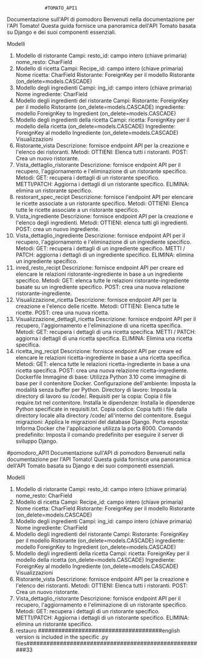                   #TOMATO_API1
Documentazione sull'API di pomodoro
Benvenuti nella documentazione per l'API Tomato! Questa guida fornisce una panoramica dell'API Tomato basata su Django e dei suoi componenti essenziali.

Modelli
1. Modello di ristorante
Campi:
resto_id: campo intero (chiave primaria)
nome_resto: CharField
2. Modello di ricetta
Campi:
Recipe_id: campo intero (chiave primaria)
Nome ricetta: CharField
Ristorante: ForeignKey per il modello Ristorante (on_delete=models.CASCADE)
3. Modello degli ingredienti
Campi:
ing_id: campo intero (chiave primaria)
Nome ingrediente: CharField
4. Modello degli ingredienti del ristorante
Campi:
Ristorante: ForeignKey per il modello Ristorante (on_delete=models.CASCADE)
ingrediente: modello ForeignKey to Ingredient (on_delete=models.CASCADE)
5. Modello degli ingredienti della ricetta
Campi:
ricetta: ForeignKey per il modello della ricetta (on_delete=models.CASCADE)
Ingrediente: ForeignKey al modello Ingrediente (on_delete=models.CASCADE)
Visualizzazioni
1. Ristorante_vista
Descrizione: fornisce endpoint API per la creazione e l'elenco dei ristoranti.
Metodi:
OTTIENI: Elenca tutti i ristoranti.
POST: Crea un nuovo ristorante.
2. Vista_dettaglio_ristorante
Descrizione: fornisce endpoint API per il recupero, l'aggiornamento e l'eliminazione di un ristorante specifico.
Metodi:
GET: recupera i dettagli di un ristorante specifico.
METTI/PATCH: Aggiorna i dettagli di un ristorante specifico.
ELIMINA: elimina un ristorante specifico.
3. restorant_spec_recipt
Descrizione: fornisce l'endpoint API per elencare le ricette associate a un ristorante specifico.
Metodi:
OTTIENI: Elenca tutte le ricette associate a un ristorante specifico.
4. Vista_ingrediente
Descrizione: fornisce endpoint API per la creazione e l'elenco degli ingredienti.
Metodi:
OTTIENI: elenca tutti gli ingredienti.
POST: crea un nuovo ingrediente.
5. Vista_dettaglio_ingrediente
Descrizione: fornisce endpoint API per il recupero, l'aggiornamento e l'eliminazione di un ingrediente specifico.
Metodi:
GET: recupera i dettagli di un ingrediente specifico.
METTI / PATCH: aggiorna i dettagli di un ingrediente specifico.
ELIMINA: elimina un ingrediente specifico.
6. inred_resto_recipt
Descrizione: fornisce endpoint API per creare ed elencare le relazioni ristorante-ingrediente in base a un ingrediente specifico.
Metodi:
GET: elenca tutte le relazioni ristorante-ingrediente basate su un ingrediente specifico.
POST: crea una nuova relazione ristorante-ingrediente.
7. Visualizzazione_ricetta
Descrizione: fornisce endpoint API per la creazione e l'elenco delle ricette.
Metodi:
OTTIENI: Elenca tutte le ricette.
POST: crea una nuova ricetta.
8. Visualizzazione_dettagli_ricetta
Descrizione: fornisce endpoint API per il recupero, l'aggiornamento e l'eliminazione di una ricetta specifica.
Metodi:
GET: recupera i dettagli di una ricetta specifica.
METTI / PATCH: aggiorna i dettagli di una ricetta specifica.
ELIMINA: Elimina una ricetta specifica.
9. ricetta_ing_recipt
Descrizione: fornisce endpoint API per creare ed elencare le relazioni ricetta-ingrediente in base a una ricetta specifica.
Metodi:
GET: elenca tutte le relazioni ricetta-ingrediente in base a una ricetta specifica.
POST: crea una nuova relazione ricetta-ingrediente.
Dockerfile
Immagine di base:
Utilizza Python 3.10 come immagine di base per il contenitore Docker.
Configurazione dell'ambiente:
Imposta la modalità senza buffer per Python.
Directory di lavoro:
Imposta la directory di lavoro su /code/.
Requisiti per la copia:
Copia il file require.txt nel contenitore.
Installa le dipendenze:
Installa le dipendenze Python specificate in requisiti.txt.
Copia codice:
Copia tutti i file dalla directory locale alla directory /code/ all'interno del contenitore.
Esegui migrazioni:
Applica le migrazioni del database Django.
Porta esposta:
Informa Docker che l'applicazione utilizza la porta 8000.
Comando predefinito:
Imposta il comando predefinito per eseguire il server di sviluppo Django.

#pomodoro_API1
Documentazione sull'API di pomodoro
Benvenuti nella documentazione per l'API Tomato! Questa guida fornisce una panoramica dell'API Tomato basata su Django e dei suoi componenti essenziali.

Modelli
1. Modello di ristorante
Campi:
resto_id: campo intero (chiave primaria)
nome_resto: CharField
2. Modello di ricetta
Campi:
Recipe_id: campo intero (chiave primaria)
Nome ricetta: CharField
Ristorante: ForeignKey per il modello Ristorante (on_delete=models.CASCADE)
3. Modello degli ingredienti
Campi:
ing_id: campo intero (chiave primaria)
Nome ingrediente: CharField
4. Modello degli ingredienti del ristorante
Campi:
Ristorante: ForeignKey per il modello Ristorante (on_delete=models.CASCADE)
ingrediente: modello ForeignKey to Ingredient (on_delete=models.CASCADE)
5. Modello degli ingredienti della ricetta
Campi:
ricetta: ForeignKey per il modello della ricetta (on_delete=models.CASCADE)
Ingrediente: ForeignKey al modello Ingrediente (on_delete=models.CASCADE)
Visualizzazioni
1. Ristorante_vista
Descrizione: fornisce endpoint API per la creazione e l'elenco dei ristoranti.
Metodi:
OTTIENI: Elenca tutti i ristoranti.
POST: Crea un nuovo ristorante.
2. Vista_dettaglio_ristorante
Descrizione: fornisce endpoint API per il recupero, l'aggiornamento e l'eliminazione di un ristorante specifico.
Metodi:
GET: recupera i dettagli di un ristorante specifico.
METTI/PATCH: Aggiorna i dettagli di un ristorante specifico.
ELIMINA: elimina un ristorante specifico.
3. restauro
#####################################english version is included in the specific .py files######################################################33 
